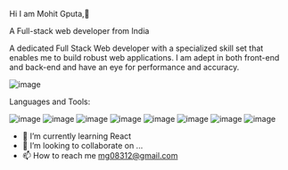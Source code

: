 Hi I am Mohit Gputa,👏

A Full-stack web developer from India

A dedicated Full Stack Web developer with a specialized skill set that enables me to build robust web applications. I am adept in both front-end and back-end and have an eye for performance and accuracy.



![image](https://user-images.githubusercontent.com/87434625/153193615-25457331-7ad9-4ca3-ad04-3136d1c1a845.png)


Languages and Tools:

![image](https://user-images.githubusercontent.com/87434625/153200429-33996c3d-2dcb-4d03-980f-caa66a97641d.png)
![image](https://user-images.githubusercontent.com/87434625/153200709-abc6165e-7589-425d-a94e-545b74530edd.png)
![image](https://user-images.githubusercontent.com/87434625/153200948-21dc9680-e25f-4e28-baca-96bbeead63dd.png)
![image](https://user-images.githubusercontent.com/87434625/153200737-50f90292-af64-4173-b27d-868c151388f5.png)
![image](https://user-images.githubusercontent.com/87434625/153200752-7ea93de9-1051-40f2-8bf3-59838f7f727e.png)
![image](https://user-images.githubusercontent.com/87434625/153200801-d2a01057-c85a-4dd4-862c-de3b0b5f14f1.png)
![image](https://user-images.githubusercontent.com/87434625/153200840-4c9b1349-02f9-4629-af96-be1a1de3f9c9.png)
![image](https://user-images.githubusercontent.com/87434625/153201335-70945589-a40c-4c2e-b92f-fdbfc21dda08.png)




- 🌱 I’m currently learning React
- 💞️ I’m looking to collaborate on ...
- 📫 How to reach me mg08312@gmail.com

<!---
12Mohit-Gupta/12Mohit-Gupta is a ✨ special ✨ repository because its `README.md` (this file) appears on your GitHub profile.
You can click the Preview link to take a look at your changes.
--->
